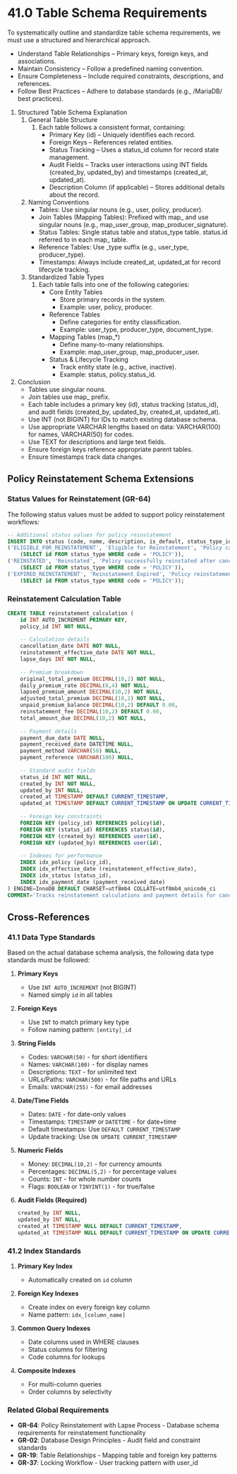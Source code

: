 # 41.0 Table Schema Requirements

To systematically outline and standardize table schema requirements, we must use a structured and hierarchical approach.

- Understand Table Relationships – Primary keys, foreign keys, and associations.
- Maintain Consistency – Follow a predefined naming convention.
- Ensure Completeness – Include required constraints, descriptions, and references.
- Follow Best Practices – Adhere to database standards (e.g., /MariaDB/ best practices).
1. Structured Table Schema Explanation
    1. General Table Structure
        1. Each table follows a consistent format, containing:
            - Primary Key (id) – Uniquely identifies each record.
            - Foreign Keys – References related entities.
            - Status Tracking – Uses a status_id column for record state management.
            - Audit Fields – Tracks user interactions using INT fields (created_by, updated_by) and timestamps (created_at, updated_at).
            - Description Column (if applicable) – Stores additional details about the record.
    2. Naming Conventions
        - Tables: Use singular nouns (e.g., user, policy, producer).
        - Join Tables (Mapping Tables): Prefixed with map_ and use singular nouns (e.g., map_user_group, map_producer_signature).
        - Status Tables: Single status table and status_type table. status.id referred to in each map_ table.
        - Reference Tables: Use _type suffix (e.g., user_type, producer_type).
        - Timestamps: Always include created_at, updated_at for record lifecycle tracking.
    3. Standardized Table Types
        1. Each table falls into one of the following categories:
            - Core Entity Tables
                - Store primary records in the system.
                - Example: user, policy, producer.
            - Reference Tables
                - Define categories for entity classification.
                - Example: user_type, producer_type, document_type.
            - Mapping Tables (map_*)
                - Define many-to-many relationships.
                - Example: map_user_group, map_producer_user.
            - Status & Lifecycle Tracking
                - Track entity state (e.g., active, inactive).
                - Example: status, policy.status_id.
2. Conclusion
    - Tables use singular nouns.
    - Join tables use map_ prefix.
    - Each table includes a primary key (id), status tracking (status_id), and audit fields (created_by, updated_by, created_at, updated_at).
    - Use INT (not BIGINT) for IDs to match existing database schema.
    - Use appropriate VARCHAR lengths based on data: VARCHAR(100) for names, VARCHAR(50) for codes.
    - Use TEXT for descriptions and large text fields.
    - Ensure foreign keys reference appropriate parent tables.
    - Ensure timestamps track data changes.

## Policy Reinstatement Schema Extensions

### Status Values for Reinstatement (GR-64)
The following status values must be added to support policy reinstatement workflows:

```sql
-- Additional status values for policy reinstatement
INSERT INTO status (code, name, description, is_default, status_type_id) VALUES
('ELIGIBLE_FOR_REINSTATEMENT', 'Eligible for Reinstatement', 'Policy cancelled but within reinstatement window', 0, 
    (SELECT id FROM status_type WHERE code = 'POLICY')),
('REINSTATED', 'Reinstated', 'Policy successfully reinstated after cancellation', 0,
    (SELECT id FROM status_type WHERE code = 'POLICY')),
('EXPIRED_REINSTATEMENT', 'Reinstatement Expired', 'Policy reinstatement window has expired', 0,
    (SELECT id FROM status_type WHERE code = 'POLICY'));
```

### Reinstatement Calculation Table
```sql
CREATE TABLE reinstatement_calculation (
    id INT AUTO_INCREMENT PRIMARY KEY,
    policy_id INT NOT NULL,
    
    -- Calculation details
    cancellation_date DATE NOT NULL,
    reinstatement_effective_date DATE NOT NULL,
    lapse_days INT NOT NULL,
    
    -- Premium breakdown
    original_total_premium DECIMAL(10,2) NOT NULL,
    daily_premium_rate DECIMAL(8,4) NOT NULL,
    lapsed_premium_amount DECIMAL(10,2) NOT NULL,
    adjusted_total_premium DECIMAL(10,2) NOT NULL,
    unpaid_premium_balance DECIMAL(10,2) DEFAULT 0.00,
    reinstatement_fee DECIMAL(10,2) DEFAULT 0.00,
    total_amount_due DECIMAL(10,2) NOT NULL,
    
    -- Payment details
    payment_due_date DATE NULL,
    payment_received_date DATETIME NULL,
    payment_method VARCHAR(50) NULL,
    payment_reference VARCHAR(100) NULL,
    
    -- Standard audit fields
    status_id INT NOT NULL,
    created_by INT NOT NULL,
    updated_by INT NULL,
    created_at TIMESTAMP DEFAULT CURRENT_TIMESTAMP,
    updated_at TIMESTAMP DEFAULT CURRENT_TIMESTAMP ON UPDATE CURRENT_TIMESTAMP,
    
    -- Foreign key constraints
    FOREIGN KEY (policy_id) REFERENCES policy(id),
    FOREIGN KEY (status_id) REFERENCES status(id),
    FOREIGN KEY (created_by) REFERENCES user(id),
    FOREIGN KEY (updated_by) REFERENCES user(id),
    
    -- Indexes for performance
    INDEX idx_policy (policy_id),
    INDEX idx_effective_date (reinstatement_effective_date),
    INDEX idx_status (status_id),
    INDEX idx_payment_date (payment_received_date)
) ENGINE=InnoDB DEFAULT CHARSET=utf8mb4 COLLATE=utf8mb4_unicode_ci
COMMENT='Tracks reinstatement calculations and payment details for cancelled policies';
```

## Cross-References

### 41.1 Data Type Standards

Based on the actual database schema analysis, the following data type standards must be followed:

1. **Primary Keys**
   - Use `INT AUTO_INCREMENT` (not BIGINT)
   - Named simply `id` in all tables

2. **Foreign Keys**
   - Use `INT` to match primary key type
   - Follow naming pattern: `[entity]_id`

3. **String Fields**
   - Codes: `VARCHAR(50)` - for short identifiers
   - Names: `VARCHAR(100)` - for display names
   - Descriptions: `TEXT` - for unlimited text
   - URLs/Paths: `VARCHAR(500)` - for file paths and URLs
   - Emails: `VARCHAR(255)` - for email addresses

4. **Date/Time Fields**
   - Dates: `DATE` - for date-only values
   - Timestamps: `TIMESTAMP` or `DATETIME` - for date+time
   - Default timestamps: Use `DEFAULT CURRENT_TIMESTAMP`
   - Update tracking: Use `ON UPDATE CURRENT_TIMESTAMP`

5. **Numeric Fields**
   - Money: `DECIMAL(10,2)` - for currency amounts
   - Percentages: `DECIMAL(5,2)` - for percentage values
   - Counts: `INT` - for whole number counts
   - Flags: `BOOLEAN` or `TINYINT(1)` - for true/false

6. **Audit Fields (Required)**
   ```sql
   created_by INT NULL,
   updated_by INT NULL,
   created_at TIMESTAMP NULL DEFAULT CURRENT_TIMESTAMP,
   updated_at TIMESTAMP NULL DEFAULT CURRENT_TIMESTAMP ON UPDATE CURRENT_TIMESTAMP
   ```

### 41.2 Index Standards

1. **Primary Key Index**
   - Automatically created on `id` column

2. **Foreign Key Indexes**
   - Create index on every foreign key column
   - Name pattern: `idx_[column_name]`

3. **Common Query Indexes**
   - Date columns used in WHERE clauses
   - Status columns for filtering
   - Code columns for lookups

4. **Composite Indexes**
   - For multi-column queries
   - Order columns by selectivity

### Related Global Requirements
- **GR-64**: Policy Reinstatement with Lapse Process - Database schema requirements for reinstatement functionality
- **GR-02**: Database Design Principles - Audit field and constraint standards
- **GR-19**: Table Relationships - Mapping table and foreign key patterns
- **GR-37**: Locking Workflow - User tracking pattern with user_id